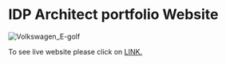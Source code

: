 # IDP Architect portfolio Website



![Volkswagen_E-golf](Pictures/idp_home.png)

To see live website please click on [LINK.](https://williamsilvaw07.github.io/IDP_profolio_website/)
